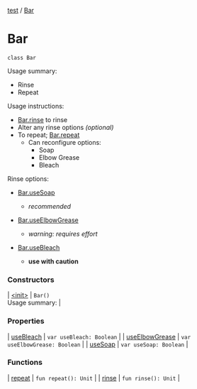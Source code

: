 [test](../../index.md) / [Bar](./index.md)

# Bar

`class Bar`

Usage summary:

* Rinse
* Repeat

Usage instructions:

* [Bar.rinse](rinse.md) to rinse
* Alter any rinse options *(optional)*
* To repeat; [Bar.repeat](repeat.md)
  * Can reconfigure options:
      * Soap
      * Elbow Grease
      * Bleach

Rinse options:

* [Bar.useSoap](use-soap.md)
  * *recommended*

* [Bar.useElbowGrease](use-elbow-grease.md)
  * *warning: requires effort*

* [Bar.useBleach](use-bleach.md)
  * **use with caution**

### Constructors

| [&lt;init&gt;](-init-.md) | `Bar()`<br>Usage summary: |

### Properties

| [useBleach](use-bleach.md) | `var useBleach: Boolean` |
| [useElbowGrease](use-elbow-grease.md) | `var useElbowGrease: Boolean` |
| [useSoap](use-soap.md) | `var useSoap: Boolean` |

### Functions

| [repeat](repeat.md) | `fun repeat(): Unit` |
| [rinse](rinse.md) | `fun rinse(): Unit` |

